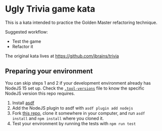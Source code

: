 # Ugly Trivia game kata

This is a kata intended to practice the Golden Master refactoring technique.

Suggested workflow:
- Test the game
- Refactor it

The original kata lives at https://github.com/jbrains/trivia

## Preparing your environment

You can skip steps 1 and 2 if your development environment already has NodeJS 15 set up. Check the [`.tool-versions`](.tool-versions) file to know the specific NodeJS version this repo requires.

1. Install [asdf](https://asdf-vm.com/)
2. Add the NodeJS plugin to asdf with `asdf plugin add nodejs`   
3. Fork [this repo](https://github.com/ggalmazor-training/nodejs-trivia), clone it somewhere in your computer, and run `asdf install` and `npm install` where you cloned it.
4. Test your environment by running the tests with `npm run test`
